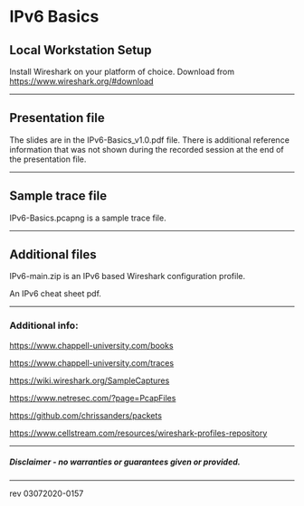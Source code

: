 # IPv6 Basics

## Local Workstation Setup
Install Wireshark on your platform of choice.   Download from https://www.wireshark.org/#download

------

## Presentation file

The slides are in the IPv6-Basics_v1.0.pdf file. There is additional reference information that was not shown during the recorded session at the end of the presentation file.

------

## Sample trace file

IPv6-Basics.pcapng is a sample trace file.

------

## Additional files

IPv6-main.zip is an IPv6 based Wireshark configuration profile.

An IPv6 cheat sheet pdf.

------

### Additional info:

https://www.chappell-university.com/books

https://www.chappell-university.com/traces

https://wiki.wireshark.org/SampleCaptures

https://www.netresec.com/?page=PcapFiles

https://github.com/chrissanders/packets

https://www.cellstream.com/resources/wireshark-profiles-repository

------

##### Disclaimer - no warranties or guarantees given or provided.

------

rev 03072020-0157